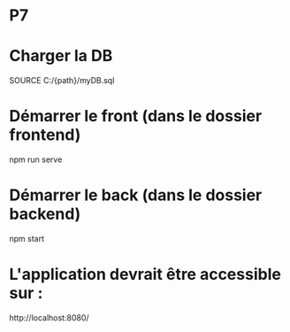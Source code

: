 # P7

# Charger la DB

SOURCE C:/{path}/myDB.sql

# Démarrer le front (dans le dossier frontend)

npm run serve

# Démarrer le back (dans le dossier backend)

npm start

# L'application devrait être accessible sur :

http://localhost:8080/